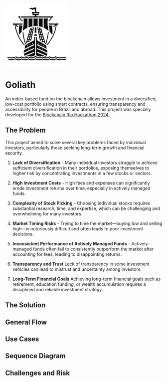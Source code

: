 <img src="./images/goliath_logo.png" alt="Goliath logo" width="200"/>

# Goliath

An index-based fund on the blockchain allows investment in a diversified, low-cost portfolio using smart contracts, ensuring transparency and accessibility for people in Brazil and abroad. This project was specially developed for the [Blockchain Rio Hackathon 2024.](https://taikai.network/blockchainrio/hackathons/blockchainriohack24).


## The Problem


This project aimed to solve several key problems faced by individual investors, particularly those seeking long-term growth and financial security.


1. **Lack of Diversification** - Many individual investors struggle to achieve sufficient diversification in their portfolios, exposing themselves to higher risk by concentrating investments in a few stocks or sectors.

2. **High Investment Costs** - High fees and expenses can significantly erode investment returns over time, especially in actively managed funds.

3. **Complexity of Stock Picking** - Choosing individual stocks requires substantial research, time, and expertise, which can be challenging and overwhelming for many investors.

4. **Market Timing Risks** - Trying to time the market—buying low and selling high—is notoriously difficult and often leads to poor investment decisions.

5. **Inconsistent Performance of Actively Managed Funds** - Actively managed funds often fail to consistently outperform the market after accounting for fees, leading to disappointing returns.

6. **Transparency and Trust** Lack of transparency in some investment vehicles can lead to mistrust and uncertainty among investors.

7. **Long-Term Financial Goals** Achieving long-term financial goals such as retirement, education funding, or wealth accumulation requires a disciplined and reliable investment strategy.


## The Solution

## General Flow

## Use Cases

## Sequence Diagram

## Challenges and Risk